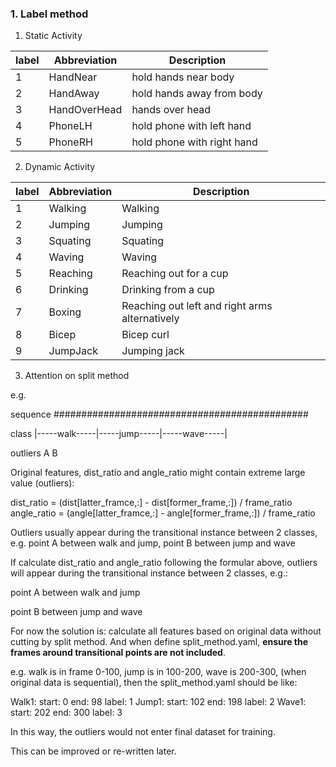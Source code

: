 ### 1. Label method

1. Static Activity

| label | Abbreviation | Description |
|-------|--------------|-------------|
|1| HandNear | hold hands near body |
|2| HandAway | hold hands away from body |
|3| HandOverHead | hands over head |
|4| PhoneLH | hold phone with left hand |
|5| PhoneRH | hold phone with right hand |
    
2. Dynamic Activity

| label | Abbreviation | Description |
|-------|--------------|-------------|
|1| Walking | Walking |
|2| Jumping | Jumping |
|3| Squating | Squating |
|4| Waving | Waving |
|5| Reaching | Reaching out for a cup |
|6| Drinking | Drinking from a cup |
|7| Boxing | Reaching out left and right arms alternatively |
|8| Bicep | Bicep curl |
|9| JumpJack | Jumping jack |

3. Attention on split method

e.g.

sequence    ##############################################

class       |-----walk-----|-----jump-----|-----wave-----|

outliers                   A              B

Original features, dist_ratio and angle_ratio might contain extreme large value (outliers):

dist_ratio = (dist[latter_framce,:] - dist[former_frame,:]) / frame_ratio
angle_ratio = (angle[latter_framce,:] - angle[former_frame,:]) / frame_ratio

Outliers usually appear during the transitional instance between 2 classes,
e.g. point A between walk and jump, point B between jump and wave

If calculate dist_ratio and angle_ratio following the formular above, outliers
will appear during the transitional instance between 2 classes, e.g.:

point A between walk and jump

point B between jump and wave

For now the solution is: calculate all features based on original data without
cutting by split method. And when define split_method.yaml, **ensure the frames
around transitional points are not included**.

e.g. walk is in frame 0-100, jump is in 100-200, wave is 200-300, (when original
data is sequential), then the split_method.yaml should be like:

Walk1:
  start: 0
  end: 98
  label: 1
Jump1:
  start: 102
  end: 198
  label: 2
Wave1:
  start: 202
  end: 300
  label: 3

In this way, the outliers would not enter final dataset for training.

This can be improved or re-written later.